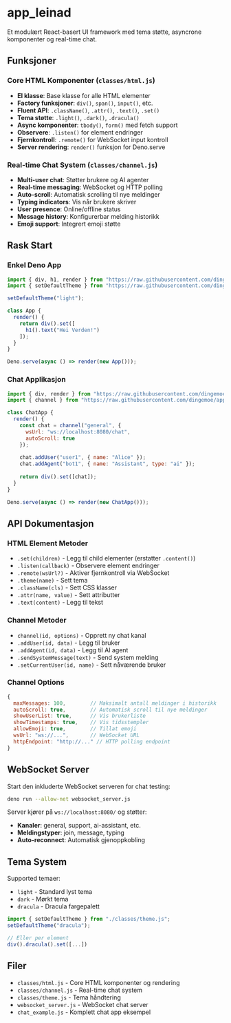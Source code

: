 # app_leinad

Et modulært React-basert UI framework med tema støtte, asyncrone komponenter og real-time chat.

## Funksjoner

### Core HTML Komponenter (`classes/html.js`)
- **El klasse**: Base klasse for alle HTML elementer
- **Factory funksjoner**: `div()`, `span()`, `input()`, etc.
- **Fluent API**: `.className()`, `.attr()`, `.text()`, `.set()`
- **Tema støtte**: `.light()`, `.dark()`, `.dracula()`
- **Async komponenter**: `tbody()`, `form()` med fetch support
- **Observere**: `.listen()` for element endringer
- **Fjernkontroll**: `.remote()` for WebSocket input kontroll
- **Server rendering**: `render()` funksjon for Deno.serve

### Real-time Chat System (`classes/channel.js`)
- **Multi-user chat**: Støtter brukere og AI agenter
- **Real-time messaging**: WebSocket og HTTP polling
- **Auto-scroll**: Automatisk scrolling til nye meldinger
- **Typing indicators**: Vis når brukere skriver
- **User presence**: Online/offline status
- **Message history**: Konfigurerbar melding historikk
- **Emoji support**: Integrert emoji støtte

## Rask Start

### Enkel Deno App
```javascript
import { div, h1, render } from "https://raw.githubusercontent.com/dingemoe/app_leinad/main/classes/html.js";
import { setDefaultTheme } from "https://raw.githubusercontent.com/dingemoe/app_leinad/main/classes/theme.js";

setDefaultTheme("light");

class App {
  render() {
    return div().set([
      h1().text("Hei Verden!")
    ]);
  }
}

Deno.serve(async () => render(new App()));
```

### Chat Applikasjon
```javascript
import { div, render } from "https://raw.githubusercontent.com/dingemoe/app_leinad/main/classes/html.js";
import { channel } from "https://raw.githubusercontent.com/dingemoe/app_leinad/main/classes/channel.js";

class ChatApp {
  render() {
    const chat = channel("general", {
      wsUrl: "ws://localhost:8080/chat",
      autoScroll: true
    });
    
    chat.addUser("user1", { name: "Alice" });
    chat.addAgent("bot1", { name: "Assistant", type: "ai" });
    
    return div().set([chat]);
  }
}

Deno.serve(async () => render(new ChatApp()));
```

## API Dokumentasjon

### HTML Element Metoder
- `.set(children)` - Legg til child elementer (erstatter `.content()`)
- `.listen(callback)` - Observere element endringer
- `.remote(wsUrl?)` - Aktiver fjernkontroll via WebSocket
- `.theme(name)` - Sett tema
- `.className(cls)` - Sett CSS klasser
- `.attr(name, value)` - Sett attributter
- `.text(content)` - Legg til tekst

### Channel Metoder
- `channel(id, options)` - Opprett ny chat kanal
- `.addUser(id, data)` - Legg til bruker
- `.addAgent(id, data)` - Legg til AI agent
- `.sendSystemMessage(text)` - Send system melding
- `.setCurrentUser(id, name)` - Sett nåværende bruker

### Channel Options
```javascript
{
  maxMessages: 100,        // Maksimalt antall meldinger i historikk
  autoScroll: true,        // Automatisk scroll til nye meldinger
  showUserList: true,      // Vis brukerliste
  showTimestamps: true,    // Vis tidsstempler
  allowEmoji: true,        // Tillat emoji
  wsUrl: "ws://...",       // WebSocket URL
  httpEndpoint: "http://..." // HTTP polling endpoint
}
```

## WebSocket Server

Start den inkluderte WebSocket serveren for chat testing:

```bash
deno run --allow-net websocket_server.js
```

Server kjører på `ws://localhost:8080/` og støtter:
- **Kanaler**: general, support, ai-assistant, etc.
- **Meldingstyper**: join, message, typing
- **Auto-reconnect**: Automatisk gjenoppkobling

## Tema System

Supported temaer:
- `light` - Standard lyst tema
- `dark` - Mørkt tema  
- `dracula` - Dracula fargepalett

```javascript
import { setDefaultTheme } from "./classes/theme.js";
setDefaultTheme("dracula");

// Eller per element
div().dracula().set([...])
```

## Filer

- `classes/html.js` - Core HTML komponenter og rendering
- `classes/channel.js` - Real-time chat system
- `classes/theme.js` - Tema håndtering
- `websocket_server.js` - WebSocket chat server
- `chat_example.js` - Komplett chat app eksempel